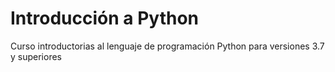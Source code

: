 # Introducción a Python
Curso introductorias al lenguaje de programación Python para versiones 3.7 y superiores

